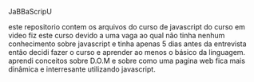 JaBBaScripU


este repositorio contem os arquivos do curso de javascript do curso em video
fiz este curso devido a uma vaga ao qual não tinha nenhum conhecimento sobre javascript e tinha apenas 5 dias antes da entrevista
entâo decidi fazer o curso e aprender ao menos  o básico da linguagem.   aprendi conceitos  sobre D.O.M e sobre como uma pagina web fica
mais dinâmica e interresante utilizando javascript.
